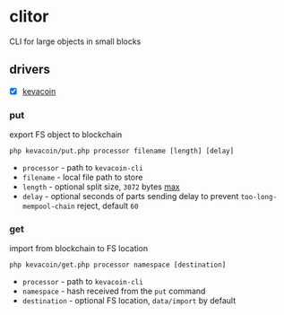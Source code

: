 # clitor

CLI for large objects in small blocks

## drivers

 * [x] [kevacoin](https://github.com/kevacoin-project/kevacoin)

### put

export FS object to blockchain

```
php kevacoin/put.php processor filename [length] [delay]
```

* `processor` - path to `kevacoin-cli`
* `filename`  - local file path to store
* `length`    - optional split size, `3072` bytes [max](https://kevacoin.org/faq.html)
* `delay`     - optional seconds of parts sending delay to prevent `too-long-mempool-chain` reject, default `60`

### get

import from blockchain to FS location

```
php kevacoin/get.php processor namespace [destination]
```

* `processor`   - path to `kevacoin-cli`
* `namespace`   - hash received from the `put` command
* `destination` - optional FS location, `data/import` by default